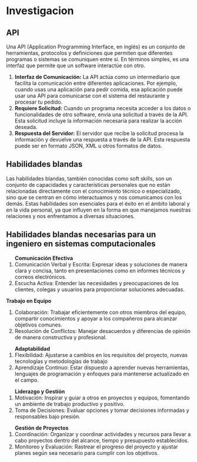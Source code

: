 <h1> Investigacion</h1>
<h2>API</h2>
<p>Una API (Application Programming Interface, en inglés) es un conjunto de herramientas, protocolos y definiciones que permiten que diferentes programas o sistemas se comuniquen entre sí. En términos simples, es una interfaz que permite que un software interactúe con otro.</p>
<ol>
<li><strong>Interfaz de Comunicación:</strong> La API actúa como un intermediario que facilita la comunicación entre diferentes aplicaciones. Por ejemplo, cuando usas una aplicación para pedir comida, esa aplicación puede usar una API para comunicarse con el sistema del restaurante y procesar tu pedido.</li>

<li><strong>Requiere Solicitud:</strong> Cuando un programa necesita acceder a los datos o funcionalidades de otro software, envía una solicitud a través de la API. Esta solicitud incluye la información necesaria para realizar la acción deseada.</li>

<li><strong>Respuesta del Servidor:</strong> El servidor que recibe la solicitud procesa la información y devuelve una respuesta a través de la API. Esta respuesta puede ser en formato JSON, XML u otros formatos de datos.</li>
</ol>

<h2>Habilidades blandas</h2>
<p>Las habilidades blandas, también conocidas como soft skills, son un conjunto de capacidades y características personales que no están relacionadas directamente con el conocimiento técnico o especializado, sino que se centran en cómo interactuamos y nos comunicamos con los demás. Estas habilidades son esenciales para el éxito en el ámbito laboral y en la vida personal, ya que influyen en la forma en que manejamos nuestras relaciones y nos enfrentamos a diversas situaciones.</p>

<h2>Habilidades blandas necesarias para un ingeniero en sistemas computacionales</h2>
<ol>
<strong> Comunicación Efectiva</strong>
<li>Comunicación Verbal y Escrita: Expresar ideas y soluciones de manera clara y concisa, tanto en presentaciones como en informes técnicos y correos electrónicos.</li>
<li>Escucha Activa: Entender las necesidades y preocupaciones de los clientes, colegas y usuarios para proporcionar soluciones adecuadas.</li>
</ol>
<strong>Trabajo en Equipo</strong>
<ol>
<li>Colaboración: Trabajar eficientemente con otros miembros del equipo, compartir conocimientos y apoyar a los compañeros para alcanzar objetivos comunes.</li>
<li>Resolución de Conflictos: Manejar desacuerdos y diferencias de opinión de manera constructiva y profesional.</li>
</ol>
<ol>
<strong>Adaptabilidad</strong>
<li>Flexibilidad: Ajustarse a cambios en los requisitos del proyecto, nuevas tecnologías y metodologías de trabajo</li>
<li>Aprendizaje Continuo: Estar dispuesto a aprender nuevas herramientas, lenguajes de programación y enfoques para mantenerse actualizado en el campo.</li>
</ol>
<ol>
<strong>Liderazgo y Gestión</strong>
<li>Motivación: Inspirar y guiar a otros en proyectos y equipos, fomentando un ambiente de trabajo productivo y positivo.</li>
<li>Toma de Decisiones: Evaluar opciones y tomar decisiones informadas y responsables bajo presión.</li>
</ol>
<ol>
<strong>Gestión de Proyectos</strong>
<li>Coordinación: Organizar y coordinar actividades y recursos para llevar a cabo proyectos dentro del alcance, tiempo y presupuesto establecidos.</li>
<li>Monitoreo y Evaluación: Rastrear el progreso del proyecto y ajustar planes según sea necesario para cumplir con los objetivos.</li>
</ol>